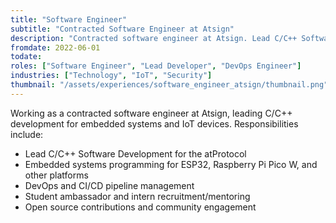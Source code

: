 ```yaml
---
title: "Software Engineer"
subtitle: "Contracted Software Engineer at Atsign"
description: "Contracted software engineer at Atsign. Lead C/C++ Software Developer, Embedded Software Developer, DevOps Engineer, Student Ambassador, and Intern Recruiter/Mentor."
fromdate: 2022-06-01
todate:
roles: ["Software Engineer", "Lead Developer", "DevOps Engineer"]
industries: ["Technology", "IoT", "Security"]
thumbnail: "/assets/experiences/software_engineer_atsign/thumbnail.png"
---
```


Working as a contracted software engineer at Atsign, leading C/C++ development for embedded systems and IoT devices. Responsibilities include:

- Lead C/C++ Software Development for the atProtocol
- Embedded systems programming for ESP32, Raspberry Pi Pico W, and other platforms
- DevOps and CI/CD pipeline management
- Student ambassador and intern recruitment/mentoring
- Open source contributions and community engagement